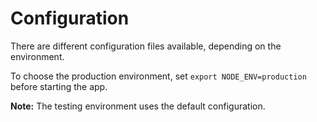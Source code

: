 # Configuration
There are different configuration files available, depending on the 
environment.

To choose the production environment, set `export NODE_ENV=production` before 
starting the app.

**Note:** The testing environment uses the default configuration.
